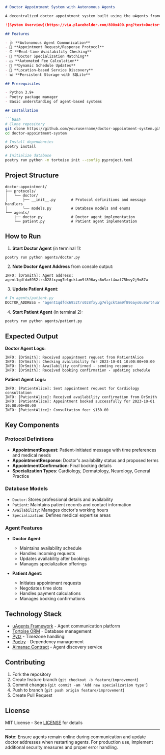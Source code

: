 ```markdown
# Doctor Appointment System with Autonomous Agents

A decentralized doctor appointment system built using the uAgents framework (Fetch.AI), enabling seamless communication between patient and doctor agents for appointment management.

![System Overview](https://via.placeholder.com/800x400.png?text=Doctor+Appointment+System+Architecture)

## Features

- 🩺 **Autonomous Agent Communication**
- 📅 **Appointment Request/Response Protocol**
- ⏰ **Real-time Availability Checking**
- 💼 **Doctor Specialization Matching**
- 💵 **Automated Fee Calculation**
- 🔄 **Dynamic Schedule Updates**
- 📍 **Location-based Service Discovery**
- 📊 **Persistent Storage with SQLite**

## Prerequisites

- Python 3.9+
- Poetry package manager
- Basic understanding of agent-based systems

## Installation

```bash
# Clone repository
git clone https://github.com/yourusername/doctor-appointment-system.git
cd doctor-appointment-system

# Install dependencies
poetry install

# Initialize database
poetry run python -m tortoise init --config pyproject.toml
```

## Project Structure

```
doctor-appointment/
├── protocols/
│   └── doctor/
│       ├── __init__.py       # Protocol definitions and message handlers
│       └── models.py         # Database models and enums
└── agents/
    ├── doctor.py             # Doctor agent implementation
    └── patient.py            # Patient agent implementation
```

## How to Run

1. **Start Doctor Agent** (in terminal 1):
```bash
poetry run python agents/doctor.py
```

2. **Note Doctor Agent Address** from console output:
```
INFO: [DrSmith]: Agent address: agent1qdfdx6952trs028fxyug7elgcktam9f896ays6u9art4uaf75hwy2j9m87w
```

3. **Update Patient Agent**:
```python
# In agents/patient.py
DOCTOR_ADDRESS = "agent1qdfdx6952trs028fxyug7elgcktam9f896ays6u9art4uaf75hwy2j9m87w"
```

4. **Start Patient Agent** (in terminal 2):
```bash
poetry run python agents/patient.py
```

## Expected Output

**Doctor Agent Logs:**
```
INFO: [DrSmith]: Received appointment request from PatientAlice
INFO: [DrSmith]: Checking availability for 2023-10-01 10:00:00+00:00
INFO: [DrSmith]: Availability confirmed - sending response
INFO: [DrSmith]: Received booking confirmation - updating schedule
```

**Patient Agent Logs:**
```
INFO: [PatientAlice]: Sent appointment request for Cardiology consultation
INFO: [PatientAlice]: Received availability confirmation from DrSmith
INFO: [PatientAlice]: Appointment booked successfully for 2023-10-01 10:00:00+00:00
INFO: [PatientAlice]: Consultation fee: $150.00
```

## Key Components

### Protocol Definitions
- **AppointmentRequest**: Patient-initiated message with time preferences and medical needs
- **AppointmentResponse**: Doctor's availability status and proposed terms
- **AppointmentConfirmation**: Final booking details
- **Specialization Types**: Cardiology, Dermatology, Neurology, General Practice

### Database Models
- `Doctor`: Stores professional details and availability
- `Patient`: Maintains patient records and contact information
- `Availability`: Manages doctor's working hours
- `Specialization`: Defines medical expertise areas

### Agent Features
- **Doctor Agent**:
  - Maintains availability schedule
  - Handles incoming requests
  - Updates availability after bookings
  - Manages specialization offerings

- **Patient Agent**:
  - Initiates appointment requests
  - Negotiates time slots
  - Handles payment calculations
  - Manages booking confirmations

## Technology Stack

- [uAgents Framework](https://fetch.ai/uAgents/) - Agent communication platform
- [Tortoise ORM](https://tortoise-orm.readthedocs.io/) - Database management
- [Pytz](https://pythonhosted.org/pytz/) - Timezone handling
- [Poetry](https://python-poetry.org/) - Dependency management
- [Almanac Contract](https://agentverse.ai/docs) - Agent discovery service

## Contributing

1. Fork the repository
2. Create feature branch (`git checkout -b feature/improvement`)
3. Commit changes (`git commit -am 'Add new specialization type'`)
4. Push to branch (`git push origin feature/improvement`)
5. Create Pull Request

## License

MIT License - See [LICENSE](LICENSE) for details

---

**Note:** Ensure agents remain online during communication and update doctor addresses when restarting agents. For production use, implement additional security measures and proper error handling.
```